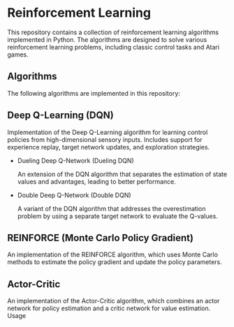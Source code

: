 # Reinforcement Learning
This repository contains a collection of reinforcement learning algorithms implemented in Python. The algorithms are designed to solve various reinforcement learning problems, including classic control tasks and Atari games.

## Algorithms
The following algorithms are implemented in this repository:

## Deep Q-Learning (DQN)

Implementation of the Deep Q-Learning algorithm for learning control policies from high-dimensional sensory inputs.
Includes support for experience replay, target network updates, and exploration strategies.
 - Dueling Deep Q-Network (Dueling DQN)

    An extension of the DQN algorithm that separates the estimation of state values and advantages, leading to better performance.
- Double Deep Q-Network (Double DQN)

    A variant of the DQN algorithm that addresses the overestimation problem by using a separate target network to evaluate the Q-values.
## REINFORCE (Monte Carlo Policy Gradient)

An implementation of the REINFORCE algorithm, which uses Monte Carlo methods to estimate the policy gradient and update the policy parameters.
## Actor-Critic
An implementation of the Actor-Critic algorithm, which combines an actor network for policy estimation and a critic network for value estimation.
Usage
